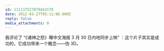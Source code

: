 ```yaml
---
id: 111137527879443178
date: 2012-03-27T05:11:00.000Z
reply: false
media_attachments: 0
---
```


我评论了 “《诸神之怒》曝中文海报 3 月 30 日内地同步上映” ：这个片子其实是成功的，它成功带来一个概念——伪 3D。 ​​​​

